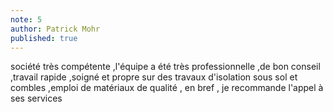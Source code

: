 ```yaml
---
note: 5
author: Patrick Mohr
published: true
---
```

société très compétente ,l'équipe a été très professionnelle ,de bon conseil ,travail rapide ,soigné et propre sur des travaux d'isolation sous sol et combles ,emploi de matériaux de qualité , en bref , je recommande l'appel à ses services
